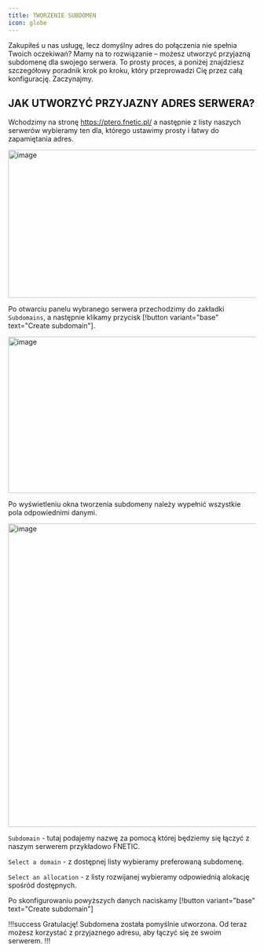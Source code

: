 ```yaml
---
title: TWORZENIE SUBDOMEN
icon: globe
---
```


Zakupiłeś u nas usługę, lecz domyślny adres do połączenia nie spełnia Twoich oczekiwań?
Mamy na to rozwiązanie – możesz utworzyć przyjazną subdomenę dla swojego serwera.
To prosty proces, a poniżej znajdziesz szczegółowy poradnik krok po kroku, który przeprowadzi Cię przez całą konfigurację. Zaczynajmy.

## JAK UTWORZYĆ PRZYJAZNY ADRES SERWERA?

Wchodzimy na stronę https://ptero.fnetic.pl/ a następnie z listy naszych serwerów wybieramy ten dla, którego ustawimy prosty i łatwy do zapamiętania adres.

<img width="733" height="301" alt="image" src="https://github.com/user-attachments/assets/a8a4a629-7170-4096-a56b-5a767c66a7bc" /><br>

Po otwarciu panelu wybranego serwera przechodzimy do zakładki ```Subdomains```, a następnie klikamy przycisk [!button variant="base" text="Create subdomain"].

<img width="1589" height="318" alt="image" src="https://github.com/user-attachments/assets/7ca4d438-1d0b-4080-8149-c421b1eea402" /><br>

Po wyświetleniu okna tworzenia subdomeny należy wypełnić wszystkie pola odpowiednimi danymi.

<img width="1442" height="617" alt="image" src="https://github.com/user-attachments/assets/84e1544a-927b-42fd-8534-d477417d73dc" /><br>

```Subdomain``` - tutaj podajemy nazwę za pomocą której będziemy się łączyć z naszym serwerem przykładowo FNETIC.

```Select a domain``` - z dostępnej listy wybieramy preferowaną subdomenę. 

```Select an allocation``` - z listy rozwijanej wybieramy odpowiednią alokację spośród dostępnych.

Po skonfigurowaniu powyższych danych naciskamy [!button variant="base" text="Create subdomain"]

!!!success Gratulację!
Subdomena została pomyślnie utworzona. Od teraz możesz korzystać z przyjaznego adresu, aby łączyć się ze swoim serwerem.
!!!
